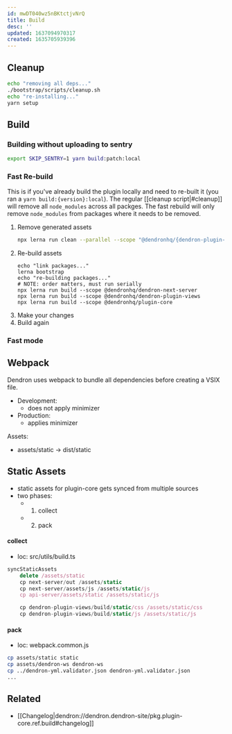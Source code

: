 ```yaml
---
id: mwDT040wz5nBKtctjvNrQ
title: Build
desc: ''
updated: 1637094970317
created: 1635705939396
---
```



## Cleanup

```sh
echo "removing all deps..."
./bootstrap/scripts/cleanup.sh
echo "re-installing..."
yarn setup
```

## Build

### Building without uploading to sentry

```sh
export SKIP_SENTRY=1 yarn build:patch:local
```

### Fast Re-build

This is if you've already build the plugin locally and need to re-built it (you ran a `yarn build:{version}:local`).
The regular [[cleanup script|#cleanup]] will remove all `node_modules` across all packges. 
The fast rebuild will only remove `node_modules` from packages where it needs to be removed. 

1. Remove generated assets
    ```sh
    npx lerna run clean --parallel --scope "@dendronhq/{dendron-plugin-views,dendron-next-server,plugin-core}"
    ```
1. Re-build assets
    ```
    echo "link packages..."
    lerna bootstrap
    echo "re-building packages..."
    # NOTE: order matters, must run serially
    npx lerna run build --scope @dendronhq/dendron-next-server
    npx lerna run build --scope @dendronhq/dendron-plugin-views
    npx lerna run build --scope @dendronhq/plugin-core
    ```
1. Make your changes
1. Build again


### Fast mode

## Webpack

Dendron uses webpack to bundle all dependencies before creating a VSIX file. 

- Development:
    - does not apply minimizer
- Production:
    - applies minimizer

Assets:
- assets/static -> dist/static


## Static Assets
- static assets for plugin-core gets synced from multiple sources
- two phases:
    - 1. collect 
    - 2. pack

#### collect
- loc: src/utils/build.ts

```ts
syncStaticAssets
    delete /assets/static
    cp next-server/out /assets/static
    cp next-server/assets/js /assets/static/js
    cp api-server/assets/static /assets/static/js

    cp dendron-plugin-views/build/static/css /assets/static/css
    cp dendron-plugin-views/build/static/js /assets/static/js
```

#### pack
- loc: webpack.common.js

```sh
cp assets/static static
cp assets/dendron-ws dendron-ws
cp ../dendron-yml.validator.json dendron-yml.validator.json
... 
```

## Related
- [[Changelog|dendron://dendron.dendron-site/pkg.plugin-core.ref.build#changelog]]